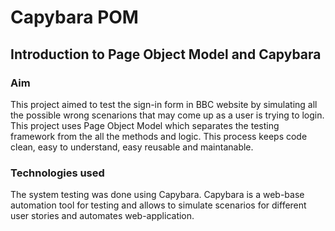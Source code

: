 # Capybara POM

## Introduction to Page Object Model and Capybara

### Aim
This project aimed to test the sign-in form in BBC website by simulating all the possible wrong scenarions that may come up as a user is trying to login. This project uses Page Object Model which separates the testing framework from the all the methods and logic. This process keeps code clean, easy to understand, easy reusable and maintanable.

### Technologies used
The system testing was done using Capybara. Capybara is a web-base automation tool for testing and allows to simulate scenarios for different user stories and automates web-application.
